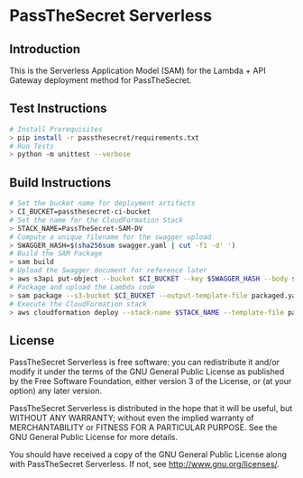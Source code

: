 # PassTheSecret Serverless

## Introduction

This is the Serverless Application Model (SAM) for the Lambda + API Gateway deployment method for PassTheSecret.

## Test Instructions
```bash
# Install Prerequisites
> pip install -r passthesecret/requirements.txt
# Run Tests
> python -m unittest --verbose
```

## Build Instructions

```bash
# Set the bucket name for deployment artifacts
> CI_BUCKET=passthesecret-ci-bucket
# Set the name for the CloudFormation Stack
> STACK_NAME=PassTheSecret-SAM-DV
# Compute a unique filename for the swagger upload
> SWAGGER_HASH=$(sha256sum swagger.yaml | cut -f1 -d' ')
# Build the SAM Package
> sam build
# Upload the Swagger document for reference later
> aws s3api put-object --bucket $CI_BUCKET --key $SWAGGER_HASH --body swagger.yaml
# Package and upload the Lambda code
> sam package --s3-bucket $CI_BUCKET --output-template-file packaged.yaml
# Execute the CloudFormation stack
> aws cloudformation deploy --stack-name $STACK_NAME --template-file packaged.yaml --no-fail-on-empty-changeset --parameter-overrides SwaggerUri="s3://$CI_BUCKET/$SWAGGER_HASH" --capabilities CAPABILITY_NAMED_IAM
```

## License
PassTheSecret Serverless is free software: you can redistribute it and/or modify it under the terms of the GNU General Public License as published by the Free Software Foundation, either version 3 of the License, or (at your option) any later version.

PassTheSecret Serverless is distributed in the hope that it will be useful, but WITHOUT ANY WARRANTY; without even the implied warranty of MERCHANTABILITY or FITNESS FOR A PARTICULAR PURPOSE.  See the GNU General Public License for more details.

You should have received a copy of the GNU General Public License along with PassTheSecret Serverless.  If not, see <http://www.gnu.org/licenses/>.

